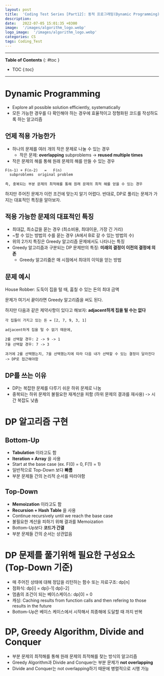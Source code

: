 ```yaml
---
layout: post
title:  'Coding Test Series [Part12]: 동적 프로그래밍(Dynamic Programming)'
description: 
date:   2022-07-05 15:01:35 +0300
image:  '/images/algorithm_logo.webp'
logo_image:  '/images/algorithm_logo.webp'
categories: CS
tags: Coding_Test
---
```

---

**Table of Contents**
{: #toc }
*  TOC
{:toc}

---

# Dynamic Programming

- Explore all possible solution efficiently, systematically
- 모든 가능한 경우를 다 확인해야 하는 경우에 효율적이고 정형화된 코드를 작성하도록 하는 알고리즘

## 언제 적용 가능한가

- 하나의 문제를 여러 개의 작은 문제로 나눌 수 있는 경우
  - 작은 문제: **overlapping** subproblems -> **reused multiple times**
- 작은 문제의 해를 통해 원래 문제의 해를 만들 수 있는 경우

```
F(n-1) + F(n-2)   =   F(n)
  subproblems  original problem
```

```
즉, 중복되는 부분 문제의 최적해를 통해 원래 문제의 최적 해를 얻을 수 있는 경우
```

하지만 주어진 문제가 이런 조건에 맞는지 알기 어렵다. 반대로, DP로 풀리는 문제가 가지는 대표적인 특징을 알아보자.  

## 적용 가능한 문제의 대표적인 특징

- 최대값, 최소값을 묻는 경우 (최소비용, 최대이윤, 가장 긴 거리)
- ~할 수 있는 방법의 수를 묻는 경우 (A에서 B로 갈 수 있는 방법의 수)
- 위의 2가지 특징은 Greedy 알고리즘 문제에서도 나타나는 특징
- Greedy 알고리즘과 구분되는 DP 문제만의 특징: **미래의 결정이 이전의 결정에 의존**
  - Greedy 알고리즒은 매 시점에서 최대의 이익을 얻는 방법

## 문제 예시

House Robber: 도둑이 집을 털 때, 훔칠 수 있는 돈의 최대 금액  

문제가 여기서 끝이라면 Greedy 알고리즘을 써도 된다.  

하지만 다음과 같은 제약사항이 있다고 해보자: **adjacent하게 집을 털 수는 없다**  

```
각 집들이 가지고 있는 돈 = [2, 7, 9, 3, 1]

adjacent하게 집을 털 수 없기 때문에, 

2를 선택할 경우: 2 -> 9 -> 1
7을 선택할 경우: 7 -> 3

과거에 2를 선택했는지, 7을 선택했는지에 따라 다음 내가 선택할 수 있는 결정이 달라진다 -> DP로 접근해야함
```

## DP를 쓰는 이유

- DP는 복잡한 문제를 다루기 쉬운 하위 문제로 나눔
- 중복되는 하위 문제의 불필요한 재계산을 피함 (하위 문제의 결과를 재사용) -> 시간 복잡도 낮춤

# DP 알고리즘 구현

## Bottom-Up

- **Tabulation** 이라고도 함
- **Iteration + Array** 을 사용
- Start at the base case (ex. F(0) = 0, F(1) = 1)
- 일반적으로 Top-Down 보다 **빠름**
- 부분 문제들 간의 논리적 순서를 따라야함

## Top-Down

- **Memoization** 이라고도 함
- **Recursion + Hash Table** 을 사용
- Continue recursively until we reach the base case
- 불필요한 계산을 피하기 위해 결과를 Memoization
- Bottom-Up보다 **코드가 간결**
- 부분 문제들 간의 순서는 상관없음  


# DP 문제를 풀기위해 필요한 구성요소 (Top-Down 기준)

- 매 주어진 상태에 대해 정답을 리턴하는 함수 또는 자료구조: dp\[n\]
- 점화식: dp\[i\] = dp\[i-1\] dp\[i-2\]
- 멈춤의 조건이 되는 베이스케이스: dp\[0\] = 0
- 캐싱: Caching results from function calls and then refering to those results in the future
- Bottom-Up은 베이스 케이스에서 시작해서 최종해에 도달할 때 까지 반복

# DP, Greedy Algorithm, Divide and Conquer

- 부분 문제의 최적해를 통해 원래 문제의 최적해를 찾는 방식의 알고리즘
- Greedy Algorithm과 Divide and Conquer는 부분 문제가 **not overlapping**
- Divide and Conquer는 not overlapping하기 때문에 병렬적으로 시행 가능